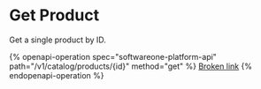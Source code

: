# Get Product

Get a single product by ID.

{% openapi-operation spec="softwareone-platform-api" path="/v1/catalog/products/{id}" method="get" %}
[Broken link](broken-reference)
{% endopenapi-operation %}
